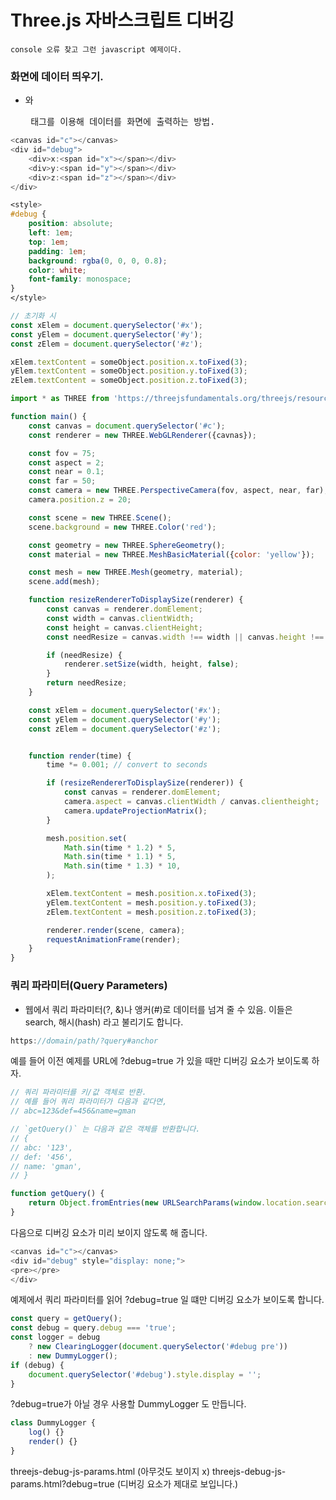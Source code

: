 # Three.js 자바스크립트 디버깅

`console 오류 찾고 그런 javascript 예제이다.`



### 화면에 데이터 띄우기.

- <div>와 <pre> 태그를 이용해 데이터를 화면에 출력하는 방법.


``` javascript
<canvas id="c"></canvas>
<div id="debug">
    <div>x:<span id="x"></span></div>
    <div>y:<span id="y"></span></div>
    <div>z:<span id="z"></span></div>
</div>
```

``` css
<style>
#debug {
    position: absolute;
    left: 1em;
    top: 1em;
    padding: 1em;
    background: rgba(0, 0, 0, 0.8);
    color: white;
    font-family: monospace; 
}
</style>
```


``` javascript
// 초기화 시
const xElem = document.querySelector('#x');
const yElem = document.querySelector('#y');
const zElem = document.querySelector('#z'); 

xElem.textContent = someObject.position.x.toFixed(3);
yElem.textContent = someObject.position.y.toFixed(3);
zElem.textContent = someObject.position.z.toFixed(3); 
```




``` javascript
import * as THREE from 'https://threejsfundamentals.org/threejs/resources/threejs/r127/build/three.module.js';

function main() {
    const canvas = document.querySelector('#c');
    const renderer = new THREE.WebGLRenderer({cavnas});

    const fov = 75; 
    const aspect = 2;
    const near = 0.1; 
    const far = 50; 
    const camera = new THREE.PerspectiveCamera(fov, aspect, near, far); 
    camera.position.z = 20; 

    const scene = new THREE.Scene();
    scene.background = new THREE.Color('red'); 

    const geometry = new THREE.SphereGeometry();
    const material = new THREE.MeshBasicMaterial({color: 'yellow'});

    const mesh = new THREE.Mesh(geometry, material); 
    scene.add(mesh); 

    function resizeRendererToDisplaySize(renderer) {
        const canvas = renderer.domElement;
        const width = canvas.clientWidth;
        const height = canvas.clientHeight;
        const needResize = canvas.width !== width || canvas.height !== height;

        if (needResize) {
            renderer.setSize(width, height, false); 
        } 
        return needResize; 
    }

    const xElem = document.querySelector('#x');
    const yElem = document.querySelector('#y');
    const zElem = document.querySelector('#z'); 


    function render(time) {
        time *= 0.001; // convert to seconds 

        if (resizeRendererToDisplaySize(renderer)) {
            const canvas = renderer.domElement;
            camera.aspect = canvas.clientWidth / canvas.clientheight;
            camera.updateProjectionMatrix(); 
        }

        mesh.position.set(
            Math.sin(time * 1.2) * 5, 
            Math.sin(time * 1.1) * 5,
            Math.sin(time * 1.3) * 10, 
        );

        xElem.textContent = mesh.position.x.toFixed(3);
        yElem.textContent = mesh.position.y.toFixed(3);
        zElem.textContent = mesh.position.z.toFixed(3); 

        renderer.render(scene, camera);
        requestAnimationFrame(render); 
    }
}
```





### 쿼리 파라미터(Query Parameters) 

- 웹에서 쿼리 파라미터(?, &)나 앵커(#)로 데이터를 넘겨 줄 수 있음.
    이들은 search, 해시(hash) 라고 불리기도 합니다.

``` javascript
https://domain/path/?query#anchor
```

예를 들어 이전 예제를 URL에 ?debug=true 가 있을 때만 디버깅 요소가 보이도록 하자.

``` javascript
// 쿼리 파라미터를 키/값 객체로 반환.
// 예를 들어 쿼리 파라미터가 다음과 같다면, 
// abc=123&def=456&name=gman 

// `getQuery()` 는 다음과 같은 객체를 반환합니다. 
// {
// abc: '123',
// def: '456', 
// name: 'gman', 
// } 

function getQuery() {
    return Object.fromEntries(new URLSearchParams(window.location.search).entries()); 
}

```


다음으로 디버깅 요소가 미리 보이지 않도록 해 줍니다.

``` javascript
<canvas id="c"></canvas>
<div id="debug" style="display: none;">
<pre></pre>
</div>
```

예제에서 쿼리 파라미터를 읽어 ?debug=true 일 떄만 디버깅 요소가 보이도록 합니다.

``` javascript
const query = getQuery(); 
const debug = query.debug === 'true'; 
const logger = debug 
    ? new ClearingLogger(document.querySelector('#debug pre'))
    : new DummyLogger(); 
if (debug) {
    document.querySelector('#debug').style.display = ''; 
}
```


?debug=true가 아닐 경우 사용할 DummyLogger 도 만듭니다.

``` javascript
class DummyLogger {
    log() {}
    render() {}
}
```


threejs-debug-js-params.html (아무것도 보이지 x) 
threejs-debug-js-params.html?debug=true (디버깅 요소가 제대로 보입니다.) 


